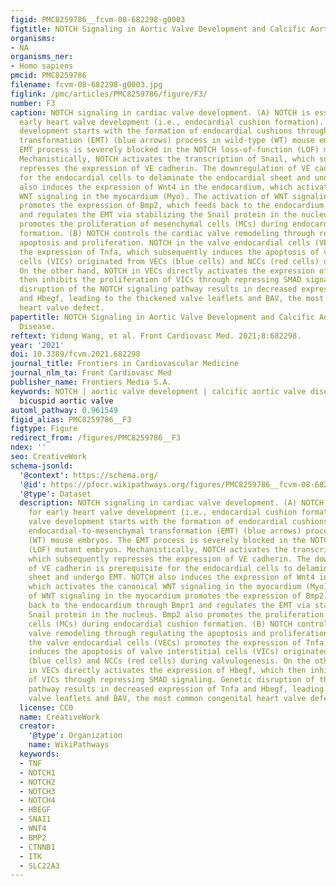 ```yaml
---
figid: PMC8259786__fcvm-08-682298-g0003
figtitle: NOTCH Signaling in Aortic Valve Development and Calcific Aortic Valve Disease
organisms:
- NA
organisms_ner:
- Homo sapiens
pmcid: PMC8259786
filename: fcvm-08-682298-g0003.jpg
figlink: /pmc/articles/PMC8259786/figure/F3/
number: F3
caption: NOTCH signaling in cardiac valve development. (A) NOTCH is essential for
  early heart valve development (i.e., endocardial cushion formation). Cardiac valve
  development starts with the formation of endocardial cushions through the endocardial-to-mesenchymal
  transformation (EMT) (blue arrows) process in wild-type (WT) mouse embryos. The
  EMT process is severely blocked in the NOTCH loss-of-function (LOF) mutant embryos.
  Mechanistically, NOTCH activates the transcription of Snail, which subsequently
  represses the expression of VE cadherin. The downregulation of VE cadherin is prerequisite
  for the endocardial cells to delaminate the endocardial sheet and undergo EMT. NOTCH
  also induces the expression of Wnt4 in the endocardium, which activates the canonical
  WNT signaling in the myocardium (Myo). The activation of WNT signaling in the myocardium
  promotes the expression of Bmp2, which feeds back to the endocardium through Bmpr1
  and regulates the EMT via stabilizing the Snail protein in the nucleus. Bmp2 also
  promotes the proliferation of mesenchymal cells (MCs) during endocardial cushion
  formation. (B) NOTCH controls the cardiac valve remodeling through regulating the
  apoptosis and proliferation. NOTCH in the valve endocardial cells (VECs) promotes
  the expression of Tnfa, which subsequently induces the apoptosis of valve interstitial
  cells (VICs) originated from VECs (blue cells) and NCCs (red cells) during valvulogenesis.
  On the other hand, NOTCH in VECs directly activates the expression of Hbegf, which
  then inhibits the proliferation of VICs through repressing SMAD signaling. Genetic
  disruption of the NOTCH signaling pathway results in decreased expression of Tnfa
  and Hbegf, leading to the thickened valve leaflets and BAV, the most common congenital
  heart valve defect.
papertitle: NOTCH Signaling in Aortic Valve Development and Calcific Aortic Valve
  Disease.
reftext: Yidong Wang, et al. Front Cardiovasc Med. 2021;8:682298.
year: '2021'
doi: 10.3389/fcvm.2021.682298
journal_title: Frontiers in Cardiovascular Medicine
journal_nlm_ta: Front Cardiovasc Med
publisher_name: Frontiers Media S.A.
keywords: NOTCH | aortic valve development | calcific aortic valve disease | EMT |
  bicuspid aortic valve
automl_pathway: 0.961549
figid_alias: PMC8259786__F3
figtype: Figure
redirect_from: /figures/PMC8259786__F3
ndex: ''
seo: CreativeWork
schema-jsonld:
  '@context': https://schema.org/
  '@id': https://pfocr.wikipathways.org/figures/PMC8259786__fcvm-08-682298-g0003.html
  '@type': Dataset
  description: NOTCH signaling in cardiac valve development. (A) NOTCH is essential
    for early heart valve development (i.e., endocardial cushion formation). Cardiac
    valve development starts with the formation of endocardial cushions through the
    endocardial-to-mesenchymal transformation (EMT) (blue arrows) process in wild-type
    (WT) mouse embryos. The EMT process is severely blocked in the NOTCH loss-of-function
    (LOF) mutant embryos. Mechanistically, NOTCH activates the transcription of Snail,
    which subsequently represses the expression of VE cadherin. The downregulation
    of VE cadherin is prerequisite for the endocardial cells to delaminate the endocardial
    sheet and undergo EMT. NOTCH also induces the expression of Wnt4 in the endocardium,
    which activates the canonical WNT signaling in the myocardium (Myo). The activation
    of WNT signaling in the myocardium promotes the expression of Bmp2, which feeds
    back to the endocardium through Bmpr1 and regulates the EMT via stabilizing the
    Snail protein in the nucleus. Bmp2 also promotes the proliferation of mesenchymal
    cells (MCs) during endocardial cushion formation. (B) NOTCH controls the cardiac
    valve remodeling through regulating the apoptosis and proliferation. NOTCH in
    the valve endocardial cells (VECs) promotes the expression of Tnfa, which subsequently
    induces the apoptosis of valve interstitial cells (VICs) originated from VECs
    (blue cells) and NCCs (red cells) during valvulogenesis. On the other hand, NOTCH
    in VECs directly activates the expression of Hbegf, which then inhibits the proliferation
    of VICs through repressing SMAD signaling. Genetic disruption of the NOTCH signaling
    pathway results in decreased expression of Tnfa and Hbegf, leading to the thickened
    valve leaflets and BAV, the most common congenital heart valve defect.
  license: CC0
  name: CreativeWork
  creator:
    '@type': Organization
    name: WikiPathways
  keywords:
  - TNF
  - NOTCH1
  - NOTCH2
  - NOTCH3
  - NOTCH4
  - HBEGF
  - SNAI1
  - WNT4
  - BMP2
  - CTNNB1
  - ITK
  - SLC22A3
---
```

